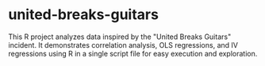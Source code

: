 # united-breaks-guitars
This R project analyzes data inspired by the "United Breaks Guitars" incident. It demonstrates correlation analysis, OLS regressions, and IV regressions using R in a single script file for easy execution and exploration.
